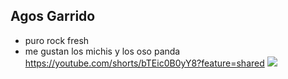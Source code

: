 ## Agos Garrido
- puro rock fresh
- me gustan los michis y los oso panda 
https://youtube.com/shorts/bTEic0B0yY8?feature=shared
![](ntuploads2018/05/17124546Kurt-Cobain-muerte-11.jpg)
